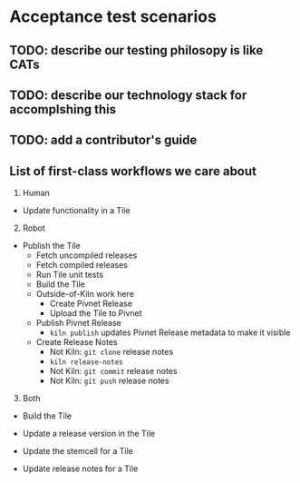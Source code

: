 # Acceptance test scenarios

## TODO: describe our testing philosopy is like CATs
## TODO: describe our technology stack for accomplshing this
## TODO: add a contributor's guide

## List of first-class workflows we care about
1. Human
  - Update functionality in a Tile

2. Robot
  - Publish the Tile
    - Fetch uncompiled releases
    - Fetch compiled releases
    - Run Tile unit tests
    - Build the Tile
    - Outside-of-Kiln work here
       - Create Pivnet Release
       - Upload the Tile to Pivnet
    - Publish Pivnet Release
       - `kiln publish` updates Pivnet Release metadata to make it visible
    - Create Release Notes
      - Not Kiln: `git clone` release notes
      - `kiln release-notes`
      - Not Kiln: `git commit` release notes
      - Not Kiln: `git push` release notes

3. Both
  - Build the Tile

  - Update a release version in the Tile
  - Update the stemcell for a Tile

  - Update release notes for a Tile
